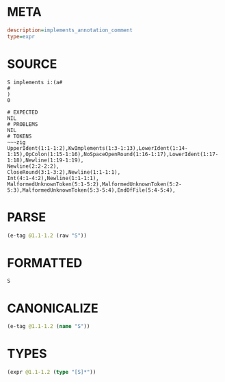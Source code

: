 # META
~~~ini
description=implements_annotation_comment
type=expr
~~~
# SOURCE
~~~roc
S implements i:(a#
#
)
0
~~~
~~~
# EXPECTED
NIL
# PROBLEMS
NIL
# TOKENS
~~~zig
UpperIdent(1:1-1:2),KwImplements(1:3-1:13),LowerIdent(1:14-1:15),OpColon(1:15-1:16),NoSpaceOpenRound(1:16-1:17),LowerIdent(1:17-1:18),Newline(1:19-1:19),
Newline(2:2-2:2),
CloseRound(3:1-3:2),Newline(1:1-1:1),
Int(4:1-4:2),Newline(1:1-1:1),
MalformedUnknownToken(5:1-5:2),MalformedUnknownToken(5:2-5:3),MalformedUnknownToken(5:3-5:4),EndOfFile(5:4-5:4),
~~~
# PARSE
~~~clojure
(e-tag @1.1-1.2 (raw "S"))
~~~
# FORMATTED
~~~roc
S
~~~
# CANONICALIZE
~~~clojure
(e-tag @1.1-1.2 (name "S"))
~~~
# TYPES
~~~clojure
(expr @1.1-1.2 (type "[S]*"))
~~~
